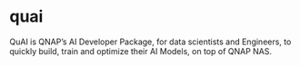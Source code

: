 # quai
QuAI is QNAP’s AI Developer Package, for data scientists and Engineers, to quickly build, train and optimize their AI Models, on top of QNAP NAS. 
